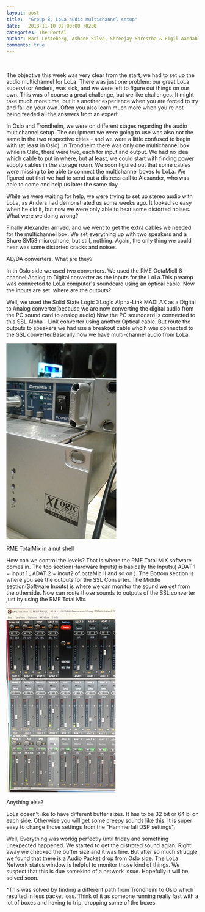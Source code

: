 ```yaml
---
layout: post
title:  "Group B, LoLa audio multichannel setup"
date:   2018-11-10 02:00:00 +0200
categories: The Portal
author: Mari Lesteberg, Ashane Silva, Shreejay Shrestha & Eigil Aandahl
comments: true
---
```


<figure>
<img src="" alt="" width="40%" />
</figure>

The objective this week was very clear from the start, we had to set up the audio multichannel for LoLa. There was just one
problem: our great LoLa supervisor Anders, was sick, and we were left to figure out things on our own. This was of course a 
great challenge, but we like challenges. It might take much more time, but it's another experience when you are forced to try 
and fail on your own. Often you also learn much more when you're not being feeded all the answers from an expert.

In Oslo and Trondheim, we were on different stages regarding the audio multichannel setup. The equipment we were going to use 
was also not the same in the two respective cities - and we were a little confused to begin with (at least in Oslo). In 
Trondheim there was only one multichannel box while in Oslo, there were two, each for input and output. We had no idea 
which cable to put in where, but at least, we could start with finding power supply cables in the storage room. We soon 
figured out that some cables were missing to be able to connect the multichannel boxes to LoLa. We figured out that we had to 
send out a distress call to Alexander, who was able to come and help us later the same day. 

While we were waiting for help, we were trying to set up stereo audio with LoLa, as Anders had demonstrated us some weeks 
ago. It looked so easy when he did it, but now we were only able to hear some distorted noises. What were we doing wrong? 

Finally Alexander arrived, and we went to get the extra cables we needed for the multichannel box. We set everything up with 
two speakers and a Shure SM58 microphone, but still, nothing. Again, the only thing we could hear was some distorted cracks 
and noises.

AD/DA converters. What are they? 

In th Oslo side we used two converters. We used the RME OctaMicII 8 - channel Analog to Digital converter as the inputs for the LoLa.This preamp was connected to LoLa computer's soundcard using an optical cable. Now the inputs are set. where are the outputs? 

Well, we used the Solid State Logic XLogic Alpha-Link MADI AX as a Digital to Analog converter(because we are now converting the digital audio from the PC sound card to analog audio).Now the PC soundcard is connected to this SSL Alpha - Link converter using another Optical cable. But route the outputs to speakers we had use a breakout cable whcih was connected to the SSL converter.Basically now we have multi-channel audio from LoLa. 

<img src="https://github.com/MCT-master/mct-master.github.io/blob/master/assets/img/Group%20B%20LoLa%20converters%201.jpg">


RME TotalMix in a nut shell 

How can we control the levels? That is where the RME Total MiX software comes in. The top section(Hardware Inputs) is basically the Inputs.( ADAT 1 = input 1 , ADAT 2 = inout2 of octaMic II and so on ). The Bottom section is where you see the outputs for the SSL Converter. The Middle section(Software Inouts) is where we can monitor the sound we get from the otherside. Now can route those sounds to outputs of the SSL converter just by using the RME Total Mix. 

<img src="https://github.com/MCT-master/mct-master.github.io/blob/master/assets/img/Group%20B%20LoLa%20RME%20TotalMix.jpg">

Anything else?

LoLa dosen't like to have different buffer sizes. It has to be 32 bit or 64 bi on each side. Otherwise you will get some creepy sounds like this. It is super easy to change those settings from the "Hammerfall DSP settings".

Well, Everything was workig perfectly until friday and something unexpected happened. We started to get the distroted sound agian. Right away we checked the buffer size and it was fine. But after so much struggle we found that there is a Audio Packet drop from Oslo side. The LoLa Network status window is helpful to monitor those kind of things. We suspect that this is due somekind of a network issue. Hopefully it will be solved soon. 

^This was solved by finding a different path from Trondheim to Oslo which resulted in less packet loss. Think of it as someone running really fast with a lot of boxes and having to trip, dropping some of the boxes.



